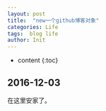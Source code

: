 ```yaml
---
layout: post
title:  "new一个github博客对象"
categories: Life
tags:  blog life
author: Init
---
```


* content
{:toc}

## 2016-12-03

在这里安家了。